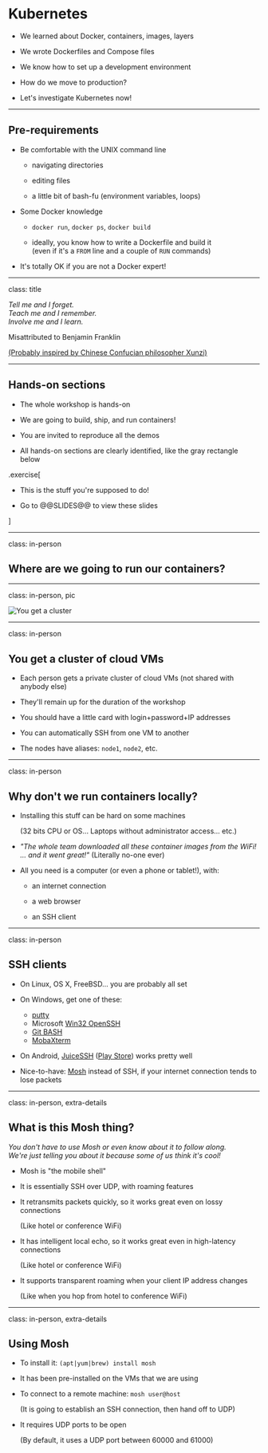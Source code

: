 # Kubernetes

- We learned about Docker, containers, images, layers

- We wrote Dockerfiles and Compose files

- We know how to set up a development environment

- How do we move to production?

- Let's investigate Kubernetes now!

---

## Pre-requirements

- Be comfortable with the UNIX command line

  - navigating directories

  - editing files

  - a little bit of bash-fu (environment variables, loops)

- Some Docker knowledge

  - `docker run`, `docker ps`, `docker build`

  - ideally, you know how to write a Dockerfile and build it
    <br/>
    (even if it's a `FROM` line and a couple of `RUN` commands)

- It's totally OK if you are not a Docker expert!

---

class: title

*Tell me and I forget.*
<br/>
*Teach me and I remember.*
<br/>
*Involve me and I learn.*

Misattributed to Benjamin Franklin

[(Probably inspired by Chinese Confucian philosopher Xunzi)](https://www.barrypopik.com/index.php/new_york_city/entry/tell_me_and_i_forget_teach_me_and_i_may_remember_involve_me_and_i_will_lear/)

---

## Hands-on sections

- The whole workshop is hands-on

- We are going to build, ship, and run containers!

- You are invited to reproduce all the demos

- All hands-on sections are clearly identified, like the gray rectangle below

.exercise[

- This is the stuff you're supposed to do!

- Go to @@SLIDES@@ to view these slides

<!-- ```open @@SLIDES@@``` -->

]

---

class: in-person

## Where are we going to run our containers?

---

class: in-person, pic

![You get a cluster](images/you-get-a-cluster.jpg)

---

class: in-person

## You get a cluster of cloud VMs

- Each person gets a private cluster of cloud VMs (not shared with anybody else)

- They'll remain up for the duration of the workshop

- You should have a little card with login+password+IP addresses

- You can automatically SSH from one VM to another

- The nodes have aliases: `node1`, `node2`, etc.

---

class: in-person

## Why don't we run containers locally?

- Installing this stuff can be hard on some machines

  (32 bits CPU or OS... Laptops without administrator access... etc.)

- *"The whole team downloaded all these container images from the WiFi!
  <br/>... and it went great!"* (Literally no-one ever)

- All you need is a computer (or even a phone or tablet!), with:

  - an internet connection

  - a web browser

  - an SSH client

---

class: in-person

## SSH clients

- On Linux, OS X, FreeBSD... you are probably all set

- On Windows, get one of these:

  - [putty](http://www.putty.org/)
  - Microsoft [Win32 OpenSSH](https://github.com/PowerShell/Win32-OpenSSH/wiki/Install-Win32-OpenSSH)
  - [Git BASH](https://git-for-windows.github.io/)
  - [MobaXterm](http://mobaxterm.mobatek.net/)

- On Android, [JuiceSSH](https://juicessh.com/)
  ([Play Store](https://play.google.com/store/apps/details?id=com.sonelli.juicessh))
  works pretty well

- Nice-to-have: [Mosh](https://mosh.org/) instead of SSH, if your internet connection tends to lose packets

---

class: in-person, extra-details

## What is this Mosh thing?

*You don't have to use Mosh or even know about it to follow along.
<br/>
We're just telling you about it because some of us think it's cool!*

- Mosh is "the mobile shell"

- It is essentially SSH over UDP, with roaming features

- It retransmits packets quickly, so it works great even on lossy connections

  (Like hotel or conference WiFi)

- It has intelligent local echo, so it works great even in high-latency connections

  (Like hotel or conference WiFi)

- It supports transparent roaming when your client IP address changes

  (Like when you hop from hotel to conference WiFi)

---

class: in-person, extra-details

## Using Mosh

- To install it: `(apt|yum|brew) install mosh`

- It has been pre-installed on the VMs that we are using

- To connect to a remote machine: `mosh user@host`

  (It is going to establish an SSH connection, then hand off to UDP)

- It requires UDP ports to be open

  (By default, it uses a UDP port between 60000 and 61000)
